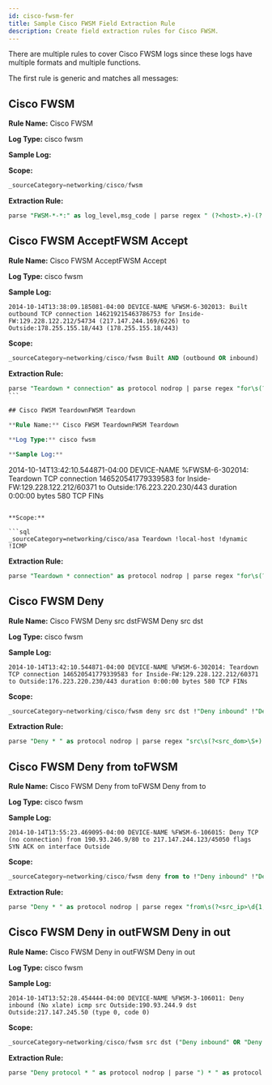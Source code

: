 ```yaml
---
id: cisco-fwsm-fer
title: Sample Cisco FWSM Field Extraction Rule
description: Create field extraction rules for Cisco FWSM.
---
```




There are multiple rules to cover Cisco FWSM logs since these logs have multiple formats and multiple functions.

The first rule is generic and matches all messages:

## Cisco FWSM

**Rule Name:** Cisco FWSM   

**Log Type:** cisco fwsm  

**Sample Log:**

**Scope:**

```sql
_sourceCategory=networking/cisco/fwsm
```

**Extraction Rule:**

```sql
parse "FWSM-*-*:" as log_level,msg_code | parse regex " (?<host>.+)-(?:FWSM|fwsm)" | if(log_level=0,"emergency",if(log_level=1,"alert",if(log_level=2,"critical",if(log_level=3,"error",if(log_level=4,"warning",if(log_level=5,"notification",if(log_level=6,"informational",if(log_level=7,"debug","Other")))))))) as log_level_desc
```

## Cisco FWSM AcceptFWSM Accept

**Rule Name:** Cisco FWSM AcceptFWSM Accept  

**Log Type:** cisco fwsm  

**Sample Log:**

```
2014-10-14T13:38:09.185081-04:00 DEVICE-NAME %FWSM-6-302013: Built outbound TCP connection 146219215463786753 for Inside-FW:129.228.122.212/54734 (217.147.244.169/6226) to Outside:178.255.155.18/443 (178.255.155.18/443)
```

**Scope:**

```sql
_sourceCategory=networking/cisco/fwsm Built AND (outbound OR inbound)
```

**Extraction Rule:**

```sql
parse "Teardown * connection" as protocol nodrop | parse regex "for\s(?<src_dom>\S+):(?<src_ip>\d{1,3}\.\d{1,3}\.\d{1,3}\.\d{1,3})/(?<src_port>\d+)\s" nodrop | parse regex "to\s(?<dest_dom>\S+):(?<dest_ip>\d{1,3}\.\d{1,3}\.\d{1,3}\.\d{1,3})/(?<dest_port>\d+)\s" nodrop | "firewall-teardown" as eventtype | "cisco-firewall" as event
``` 

## Cisco FWSM TeardownFWSM Teardown  

**Rule Name:** Cisco FWSM TeardownFWSM Teardown  

**Log Type:** cisco fwsm  

**Sample Log:**

```
2014-10-14T13:42:10.544871-04:00 DEVICE-NAME %FWSM-6-302014: Teardown TCP connection 146520541779339583 for Inside-FW:129.228.122.212/60371 to Outside:176.223.220.230/443 duration 0:00:00 bytes 580 TCP FINs
```

**Scope:**

```sql
_sourceCategory=networking/cisco/asa Teardown !local-host !dynamic !ICMP
```

**Extraction Rule:**

```sql
parse "Teardown * connection" as protocol nodrop | parse regex "for\s(?<src_dom>\S+):(?<src_ip>\d{1,3}\.\d{1,3}\.\d{1,3}\.\d{1,3})/(?<src_port>\d+)\s" nodrop | parse regex "to\s(?<dest_dom>\S+):(?<dest_ip>\d{1,3}\.\d{1,3}\.\d{1,3}\.\d{1,3})/(?<dest_port>\d+)\s" nodrop | "firewall-teardown" as eventtype | "cisco-firewall" as event
```

## Cisco FWSM Deny

**Rule Name:** Cisco FWSM Deny src dstFWSM Deny src dst  

**Log Type:** cisco fwsm  

**Sample Log:**

```
2014-10-14T13:42:10.544871-04:00 DEVICE-NAME %FWSM-6-302014: Teardown TCP connection 146520541779339583 for Inside-FW:129.228.122.212/60371 to Outside:176.223.220.230/443 duration 0:00:00 bytes 580 TCP FINs
```

**Scope:**

```sql
_sourceCategory=networking/cisco/fwsm deny src dst !"Deny inbound" !"Deny protocol" !"Deny IP"
```

**Extraction Rule:**

```sql
parse "Deny * " as protocol nodrop | parse regex "src\s(?<src_dom>\S+):(?<src_ip>\d{1,3}\.\d{1,3}\.\d{1,3}\.\d{1,3})" nodrop | parse regex "/(?<src_port>\d+)\s" nodrop | parse regex "dst\s(?<dest_dom>\S+):(?<dest_ip>\d{1,3}\.\d{1,3}\.\d{1,3}\.\d{1,3})" nodrop | parse regex "/(?<dest_port>\d+)\s" nodrop | "firewall-deny" as eventtype | "cisco-firewall" as event
```

## Cisco FWSM Deny from toFWSM

**Rule Name:** Cisco FWSM Deny from toFWSM Deny from to  

**Log Type:** cisco fwsm  

**Sample Log:**

```
2014-10-14T13:55:23.469095-04:00 DEVICE-NAME %FWSM-6-106015: Deny TCP (no connection) from 190.93.246.9/80 to 217.147.244.123/45050 flags SYN ACK on interface Outside
```

**Scope:**

```sql
_sourceCategory=networking/cisco/fwsm deny from to !"Deny inbound" !"Deny protocol" !"Deny IP"
```

**Extraction Rule:**

```sql
parse "Deny * " as protocol nodrop | parse regex "from\s(?<src_ip>\d{1,3}\.\d{1,3}\.\d{1,3}\.\d{1,3})/(?<src_port>\d+)\s" nodrop | parse regex "to\s(?<dest_ip>\d{1,3}\.\d{1,3}\.\d{1,3}\.\d{1,3})/(?<dest_port>\d+)\s" nodrop | "firewall-deny" as eventtype | "cisco-firewall" as event
```

## Cisco FWSM Deny in outFWSM Deny in out

**Rule Name:** Cisco FWSM Deny in outFWSM Deny in out  

**Log Type:** cisco fwsm  

**Sample Log:**

```
2014-10-14T13:52:28.454444-04:00 DEVICE-NAME %FWSM-3-106011: Deny inbound (No xlate) icmp src Outside:190.93.244.9 dst Outside:217.147.245.50 (type 0, code 0)
```

**Scope:**

```sql
_sourceCategory=networking/cisco/fwsm src dst ("Deny inbound" OR "Deny protocol")
```

**Extraction Rule:**

```sql
parse "Deny protocol * " as protocol nodrop | parse ") * " as protocol nodrop | parse regex "%[A-Z]{4}-(?<severity>\d)-(?<msg_code>\d{6}):\s" nodrop | parse regex "src\s(?<src_dom>\S+):(?<src_ip>\d{1,3}\.\d{1,3}\.\d{1,3}\.\d{1,3})" nodrop | parse regex "/(?<src_port>\d+)\s" nodrop | parse regex "dst\s(?<dest_dom>\S+):(?<dest_ip>\d{1,3}\.\d{1,3}\.\d{1,3}\.\d{1,3})" nodrop | parse regex "/(?<dest_port>\d+)\s" nodrop | "firewall-deny" as eventtype | "cisco-firewall" as event
```
